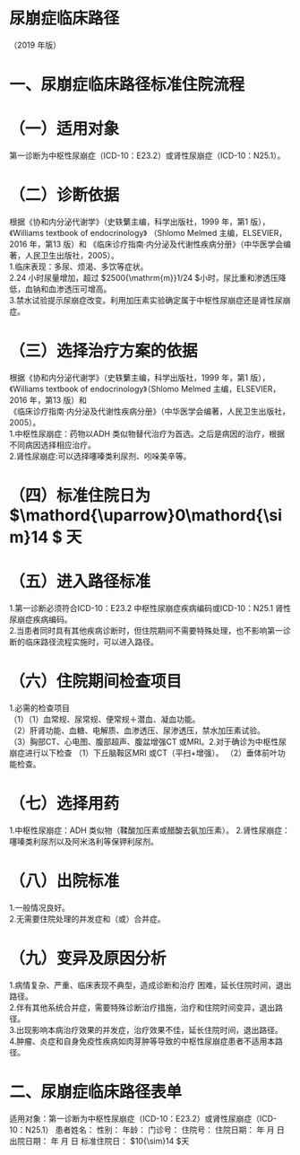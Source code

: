 # 尿崩症临床路径  
（2019 年版）  
# 一、尿崩症临床路径标准住院流程  
# （一）适用对象  
第一诊断为中枢性尿崩症（ICD-10：E23.2）或肾性尿崩症（ICD-10：N25.1）。  
# （二）诊断依据  
根据《协和内分泌代谢学》（史轶蘩主编，科学出版社，1999 年，第1 版），《Williams textbook of endocrinology》
（Shlomo Melmed 主编，ELSEVIER，2016 年，第13 版）和
《临床诊疗指南·内分泌及代谢性疾病分册》（中华医学会编著，人民卫生出版社，2005）。  
1.临床表现：多尿、烦渴、多饮等症状。  
2.24 小时尿量增加，超过 $2500{\mathrm{m}}1/24 $小时，尿比重和渗透压降低，血钠和血渗透压可增高。  
3.禁水试验提示尿崩症改变。利用加压素实验确定属于中枢性尿崩症还是肾性尿崩症。  
# （三）选择治疗方案的依据  
根据《协和内分泌代谢学》（史轶蘩主编，科学出版社，1999 年，第1 版），《Williams textbook of endocrinology》（Shlomo Melmed 主编，ELSEVIER，2016 年，第13 版）和  
《临床诊疗指南·内分泌及代谢性疾病分册》（中华医学会编著，人民卫生出版社，2005）。  
1.中枢性尿崩症：药物以ADH 类似物替代治疗为首选。之后是病因的治疗，根据不同病因选择相应治疗。  
2.肾性尿崩症:可以选择噻嗪类利尿剂、吲哚美辛等。  
# （四）标准住院日为 $\mathord{\uparrow}0\mathord{\sim}14 $ 天  
# （五）进入路径标准  
1.第一诊断必须符合ICD-10：E23.2 中枢性尿崩症疾病编码或ICD-10：N25.1 肾性尿崩症疾病编码。  
2.当患者同时具有其他疾病诊断时，但住院期间不需要特殊处理，也不影响第一诊断的临床路径流程实施时，可以进入路径。  
# （六）住院期间检查项目  
1.必需的检查项目  
（1）（1）血常规、尿常规、便常规＋潜血、凝血功能。  
（2）肝肾功能、血糖、电解质、血渗透压、尿渗透压，禁水加压素试验。  
（3）胸部CT、心电图、腹部超声、腹盆增强CT 或MRI。2.对于确诊为中枢性尿崩症进行以下检查 （1）下丘脑鞍区MRI 或CT（平扫+增强）。 （2）垂体前叶功能检查。  
# （七）选择用药  
1.中枢性尿崩症：ADH 类似物（鞣酸加压素或醋酸去氨加压素）。 2.肾性尿崩症：噻嗪类利尿剂以及阿米洛利等保钾利尿剂。  
# （八）出院标准  
1.一般情况良好。  
2.无需要住院处理的并发症和（或）合并症。  
# （九）变异及原因分析  
1.病情复杂、严重、临床表现不典型，造成诊断和治疗 困难，延长住院时间，退出路径。  
2.伴有其他系统合并症，需要特殊诊断治疗措施，治疗和住院时间变异，退出路径。  
3.出现影响本病治疗效果的并发症，治疗效果不佳，延长住院时间，退出路径。  
4.肿瘤、炎症和自身免疫性疾病如肉芽肿等导致的中枢性尿崩症患者不适用本路径。  
# 二、尿崩症临床路径表单  
适用对象：第一诊断为中枢性尿崩症（ICD-10：E23.2）或肾性尿崩症（ICD-10：N25.1） 患者姓名：        性别：    年龄：     门诊号：       住院号：             住院日期：     年    月   日  出院日期：     年    月   日 标准住院日： $10{\sim}14 $天  
